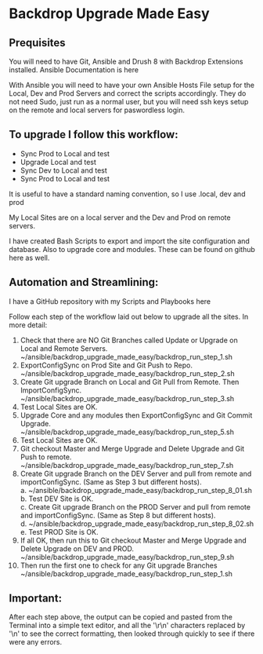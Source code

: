 # Backdrop Upgrade Made Easy

## Prequisites

You will need to have Git, Ansible and Drush 8 with Backdrop Extensions installed. Ansible Documentation is here

With Ansible you will need to have your own Ansible Hosts File setup for the Local, Dev and Prod Servers and correct the scripts accordingly. They do not need Sudo, just run as a normal user, but you will need ssh keys setup on the remote and local servers for paswordless login.

## To upgrade I follow this workflow:

- Sync Prod to Local and test
- Upgrade Local and test
- Sync Dev to Local and test
- Sync Prod to Local and test

It is useful to have a standard naming convention, so I use <SiteName>.local, <SiteName>dev and <SiteName>prod

My Local Sites are on a local server and the Dev and Prod on remote servers.

I have created Bash Scripts to export and import the site configuration and database. Also to upgrade core and modules. These can be found on github here as well.

## Automation and Streamlining:

I have a GitHub repository with my Scripts and Playbooks here

Follow each step of the workflow laid out below to upgrade all the sites.
In more detail:

1. Check that there are NO Git Branches called Update or Upgrade on Local and Remote Servers.  
    ~/ansible/backdrop\_upgrade\_made\_easy/backdrop\_run\_step_1.sh
2. ExportConfigSync on Prod Site and Git Push to Repo.  
~/ansible/backdrop_upgrade_made_easy/backdrop_run_step_2.sh
3. Create Git upgrade Branch on Local and Git Pull from Remote. Then ImportConfigSync.  
    ~/ansible/backdrop_upgrade_made_easy/backdrop_run_step_3.sh
4. Test Local Sites are OK.
5. Upgrade Core and any modules then ExportConfigSync and Git Commit Upgrade.  
    ~/ansible/backdrop_upgrade_made_easy/backdrop_run_step_5.sh
6. Test Local Sites are OK.
7. Git checkout Master and Merge Upgrade and Delete Upgrade and Git Push to remote.  
    ~/ansible/backdrop_upgrade_made_easy/backdrop_run_step_7.sh
8. Create Git upgrade Branch on the DEV Server and pull from remote and importConfigSync. (Same as Step 3 but different hosts).  
    a. ~/ansible/backdrop_upgrade_made_easy/backdrop_run_step_8_01.sh  
    b. Test DEV Site is OK.  
    c. Create Git upgrade Branch on the PROD Server and pull from remote and importConfigSync. (Same as Step 8 but different hosts).  
    d. ~/ansible/backdrop_upgrade_made_easy/backdrop_run_step_8_02.sh  
    e. Test PROD Site is OK.  
9. If all OK, then run this to Git checkout Master and Merge Upgrade and Delete Upgrade on DEV and PROD.  
     ~/ansible/backdrop_upgrade_made_easy/backdrop_run_step_9.sh
10. Then run the first one to check for any Git upgrade Branches  
     ~/ansible/backdrop_upgrade_made_easy/backdrop_run_step_1.sh

## Important:

After each step above, the output can be copied and pasted from the Terminal into a simple text editor, and all the '\r\n' characters replaced by '\n' to see the correct formatting, then looked through quickly to see if there were any errors.

